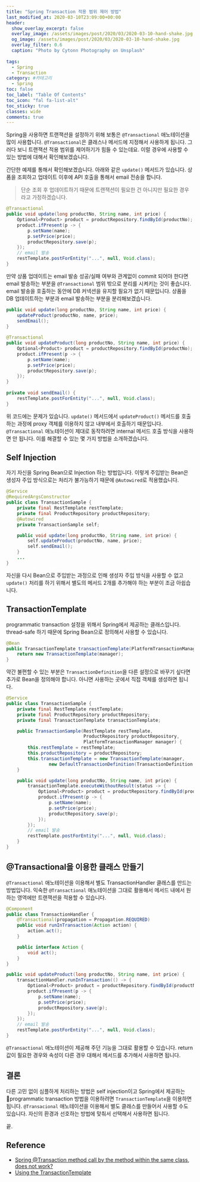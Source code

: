 ```yaml
---
title: "Spring Transaction 적용 범위 제어 방법"
last_modified_at: 2020-03-10T23:09:00+00:00
header:
  show_overlay_excerpt: false
  overlay_image: /assets/images/post/2020/03/2020-03-10-hand-shake.jpg
  og_image: /assets/images/post/2020/03/2020-03-10-hand-shake.jpg
  overlay_filter: 0.6
  caption: "Photo by Cytonn Photography on Unsplash"
  
tags:
  - Spring
  - Transaction
category: #카테고리
  - Spring
toc: false
toc_label: "Table Of Contents"
toc_icon: "fal fa-list-alt"
toc_sticky: true
classes: wide
comments: true
---
```




Spring을 사용하면 트랜잭션을 설정하기 위해 보통은 `@Transactional` 애노테이션을 많이 사용합니다. `@Transactional`은 클래스나 메서드에 지정해서 사용하게 됩니다. 그러다 보니 트랜잭션 적용 범위를 제어하기가 힘들 수 있는데요. 이럴 경우에 사용할 수 있는 방법에 대해서 확인해보겠습니다.

간단한 예제를 통해서 확인해보겠습니다. 아래와 같은 `update()` 메서드가 있습니다. 상품을 조회하고 업데이트 이후에 API 호출을 통해서 email 전송을 합니다. 

> 단순 조회 후 업데이트하기 때문에 트랜잭션이 필요한 건 아니지만 필요한 경우라고 가정하겠습니다.

```java
@Transactional
public void update(long productNo, String name, int price) {
    Optional<Product> product = productRepository.findById(productNo);
    product.ifPresent(p -> {
        p.setName(name);
        p.setPrice(price);
        productRepository.save(p);
    });
    // email 발송
    restTemplate.postForEntity("...", null, Void.class);
}
```
만약 상품 업데이트는 email 발송 성공/실패 여부와 관계없이 commit 되어야 한다면 email 발송하는 부분을 `@Transactional` 범위 밖으로 분리를 시켜키는 것이 좋습니다.  email 발송을 호출하는 동안에 DB 커넥션을 유지할 필요가 없기 때문입니다. 상품을 DB 업데이트하는 부분과 email 발송하는 부분을 분리해보겠습니다.

```java
public void update(long productNo, String name, int price) {  
    updateProduct(productNo, name, price);  
    sendEmail();  
}  
  
@Transactional
public void updateProduct(long productNo, String name, int price) {
    Optional<Product> product = productRepository.findById(productNo);
    product.ifPresent(p -> {
        p.setName(name);
        p.setPrice(price);
        productRepository.save(p);
    });
} 
  
private void sendEmail() {  
    restTemplate.postForEntity("...", null, Void.class);  
}
```
위 코드에는 문제가 있습니다. `update()` 메서드에서 `updateProduct()` 메서드를 호출하는 과정에 proxy 객체를 이용하지 않고 내부에서 호출하기 때문입니다. `@Transactional` 애노테이션이 제대로 동작하려면 internal 메서드 호출 방식을 사용하면 안 됩니다. 이를 해결할 수 있는 몇 가지 방법을 소개하겠습니다.

## Self Injection

자기 자신을 Spring Bean으로 Injection 하는 방법입니다. 이렇게 주입받는 Bean은 생성자 주입 방식으로는 처리가 불가능하기 때문에 `@Autowired`로 적용했습니다.
```java
@Service
@RequiredArgsConstructor
public class TransactionSample {
    private final RestTemplate restTemplate;
    private final ProductRepository productRepository;
    @Autowired
    private TransactionSample self;

    public void update(long productNo, String name, int price) {
        self.updateProduct(productNo, name, price);
        self.sendEmail();
    }
    ...
}
```
자신을 다시 Bean으로 주입받는 과정으로 인해 생성자 주입 방식을 사용할 수 없고 `update()` 처리를 하기 위해서 별도의 메서드 2개를 추가해야 하는 부분이 조금 아쉽습니다.

## TransactionTemplate 

programmatic transaction 설정을 위해서 Spring에서 제공하는 클래스입니다.  thread-safe 하기 때문에 Spring Bean으로 정의해서 사용할 수 있습니다. 
```java
@Bean  
public TransactionTemplate transactionTemplate(PlatformTransactionManager manager) {  
    return new TransactionTemplate(manager);  
}
```
약간 불편할 수 있는 부분은 `TransactionDefinition`을 다른 설정으로 바꾸기 싶다면 추가로 Bean을 정의해야 합니다. 아니면 사용하는 곳에서 직접 객체를 생성하면 됩니다.
```java
@Service
public class TransactionSample {
    private final RestTemplate restTemplate;
    private final ProductRepository productRepository;
    private final TransactionTemplate transactionTemplate;

    public TransactionSample(RestTemplate restTemplate, 
                             ProductRepository productRepository, 
                             PlatformTransactionManager manager) {
        this.restTemplate = restTemplate;
        this.productRepository = productRepository;
        this.transactionTemplate = new TransactionTemplate(manager,
                new DefaultTransactionDefinition(TransactionDefinition.PROPAGATION_REQUIRED));
    }

    public void update(long productNo, String name, int price) {
        transactionTemplate.executeWithoutResult(status -> {
            Optional<Product> product = productRepository.findById(productNo);
            product.ifPresent(p -> {
                p.setName(name);
                p.setPrice(price);
                productRepository.save(p);
            });
        });
        // email 발송
        restTemplate.postForEntity("...", null, Void.class);
    }
}
```

## @Transactional을 이용한 클래스 만들기

`@Transactional` 애노테이션을 이용해서 별도 TransactionHandler 클래스를 만드는 방법입니다. 익숙한 `@Transactional` 애노테이션을 그대로 활용해서 메서드 내에서 원하는 영역에만 트랜잭션을 적용할 수 있습니다.
```java
@Component
public class TransactionHandler {
    @Transactional(propagation = Propagation.REQUIRED)
    public void runInTransaction(Action action) {
        action.act();
    }

    public interface Action {
        void act();
    }
}
```
```java
public void updateProduct(long productNo, String name, int price) {
    transactionHandler.runInTransaction(() -> {
        Optional<Product> product = productRepository.findById(productNo);
        product.ifPresent(p -> {
            p.setName(name);
            p.setPrice(price);
            productRepository.save(p);
        });
    });
    // email 발송
    restTemplate.postForEntity("...", null, Void.class);
}
```
`@Transactional` 애노테이션이 제공해 주던 기능을 그대로 활용할 수 있습니다. return 값이 필요한 경우와 속성이 다른 경우 대해서 메서드를 추가해서 사용하면 됩니다.

## 결론
다른 고민 없이 심플하게 처리하는 방법은 self injection이고 Spring에서 제공하는 programmatic transaction 방법을 이용하려면 `TransactionTemplate`을 이용하면 됩니다. `@Transacional` 애노테이션을 이용해서 별도 클래스를 만들어서 사용할 수도 있습니다. 자신의 환경과 선호하는 방법에 맞춰서 선택해서 사용하면 됩니다.

끝.

## Reference
- [Spring @Transaction method call by the method within the same class, does not work?](https://stackoverflow.com/questions/3423972/spring-transaction-method-call-by-the-method-within-the-same-class-does-not-wo)
- [Using the TransactionTemplate](https://docs.spring.io/spring/docs/4.2.x/spring-framework-reference/html/transaction.html#tx-prog-template)